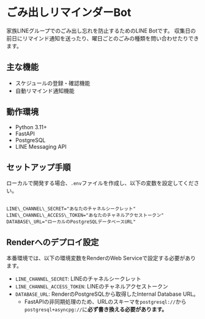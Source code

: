 # ごみ出しリマインダーBot

家族LINEグループでのごみ出し忘れを防止するためのLINE Botです。
収集日の前日にリマインド通知を送ったり、曜日ごとのごみの種類を問い合わせたりできます。

## 主な機能
- スケジュールの登録・確認機能
- 自動リマインド通知機能

## 動作環境
- Python 3.11+
- FastAPI
- PostgreSQL
- LINE Messaging API

## セットアップ手順
ローカルで開発する場合、`.env`ファイルを作成し、以下の変数を設定してください。
```

LINE\_CHANNEL\_SECRET="あなたのチャネルシークレット"
LINE\_CHANNEL\_ACCESS\_TOKEN="あなたのチャネルアクセストークン"
DATABASE\_URL="ローカルのPostgreSQLデータベースURL"

````

## Renderへのデプロイ設定
本番環境では、以下の環境変数をRenderのWeb Serviceで設定する必要があります。

-   `LINE_CHANNEL_SECRET`: LINEのチャネルシークレット
-   `LINE_CHANNEL_ACCESS_TOKEN`: LINEのチャネルアクセストークン
-   `DATABASE_URL`: RenderのPostgreSQLから取得したInternal Database URL。
    -   FastAPIの非同期処理のため、URLのスキーマを`postgresql://`から`postgresql+asyncpg://`に**必ず書き換える必要があります。**
```eof

